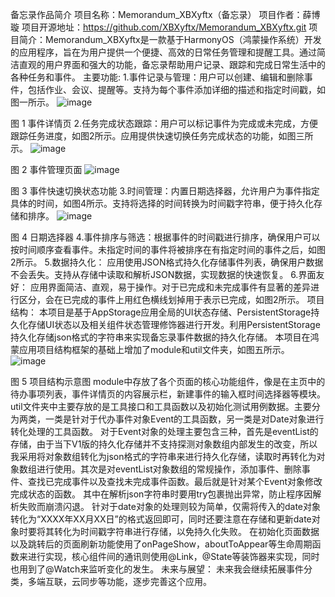 备忘录作品简介
项目名称：Memorandum_XBXyftx（备忘录）
项目作者：薛博璇
项目开源地址：https://github.com/XBXyftx/Memorandum_XBXyftx.git
项目简介：Memorandum_XBXyftx是一款基于HarmonyOS（鸿蒙操作系统）开发的应用程序，旨在为用户提供一个便捷、高效的日常任务管理和提醒工具。通过简洁直观的用户界面和强大的功能，备忘录帮助用户记录、跟踪和完成日常生活中的各种任务和事件。
主要功能:
1.事件记录与管理：用户可以创建、编辑和删除事件，包括作业、会议、提醒等。支持为每个事件添加详细的描述和指定时间戳，如图一所示。
![image](https://github.com/user-attachments/assets/8ee15238-b400-4fb1-859d-48f50e9ae416)

图 1 事件详情页
2.任务完成状态跟踪：用户可以标记事件为完成或未完成，方便跟踪任务进度，如图2所示。应用提供快速切换任务完成状态的功能，如图三所示。
![image](https://github.com/user-attachments/assets/ea417fea-afef-4040-a96f-59c27af487eb)

图 2 事件管理页面
![image](https://github.com/user-attachments/assets/46dac1dd-2801-45e4-9607-2d0c6f381bbe)

图 3 事件快速切换状态功能
3.时间管理：内置日期选择器，允许用户为事件指定具体的时间，如图4所示。支持将选择的时间转换为时间戳字符串，便于持久化存储和排序。
![image](https://github.com/user-attachments/assets/65cc38a2-bf78-4aaf-9b45-40b8d26e01b0)

图 4 日期选择器
4.事件排序与筛选：根据事件的时间戳进行排序，确保用户可以按时间顺序查看事件。未指定时间的事件将被排序在有指定时间的事件之后，如图2所示。
5.数据持久化：
应用使用JSON格式持久化存储事件列表，确保用户数据不会丢失。支持从存储中读取和解析JSON数据，实现数据的快速恢复。
6.界面友好：
应用界面简洁、直观，易于操作。对于已完成和未完成事件有显著的差异进行区分，会在已完成的事件上用红色横线划掉用于表示已完成，如图2所示。
项目结构：
本项目是基于AppStorage应用全局的UI状态存储、PersistentStorage持久化存储UI状态以及相关组件状态管理修饰器进行开发。利用PersistentStorage持久化存储json格式的字符串来实现备忘录事件数据的持久化存储。
本项目在鸿蒙应用项目结构框架的基础上增加了module和util文件夹，如图五所示。
![image](https://github.com/user-attachments/assets/007bda80-881f-4af3-9dd1-f53691ca991b)

图 5 项目结构示意图
module中存放了各个页面的核心功能组件，像是在主页中的待办事项列表，事件详情页的内容展示栏，新建事件的输入框时间选择器等模块。
util文件夹中主要存放的是工具接口和工具函数以及初始化测试用例数据。主要分为两类，一类是针对于代办事件对象Event的工具函数，另一类是对Date对象进行转化处理的工具函数。
对于Event对象的处理主要包含三种，首先是eventList的存储，由于当下V1版的持久化存储并不支持探测对象数组内部发生的改变，所以我采用将对象数组转化为json格式的字符串来进行持久化存储，读取时再转化为对象数组进行使用。其次是对eventList对象数组的常规操作，添加事件、删除事件、查找已完成事件以及查找未完成事件函数。最后就是针对某个Event对象修改完成状态的函数。
其中在解析json字符串时要用try包裹抛出异常，防止程序因解析失败而崩溃闪退。
针对于date对象的处理则较为简单，仅需将传入的date对象转化为“XXXX年XX月XX日”的格式返回即可，同时还要注意在存储和更新date对象时要将其转化为时间戳字符串进行存储，以免持久化失败。
在初始化页面数据以及跳转后的页面刷新功能使用了onPageShow，aboutToAppear等生命周期函数来进行实现，核心组件间的通讯则使用@Link，@State等装饰器来实现，同时也用到了@Watch来监听变化的发生。
未来与展望：
未来我会继续拓展事件分类，多端互联，云同步等功能，逐步完善这个应用。
